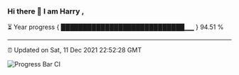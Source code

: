 ### Hi there 👋 I am Harry , 

⏳ Year progress { ████████████████████████████▁▁ } 94.51 %

---

⏰ Updated on Sat, 11 Dec 2021 22:52:28 GMT

![Progress Bar CI](https://github.com/duykhang68/duykhang68/workflows/Progress%20Bar%20CI/badge.svg)

